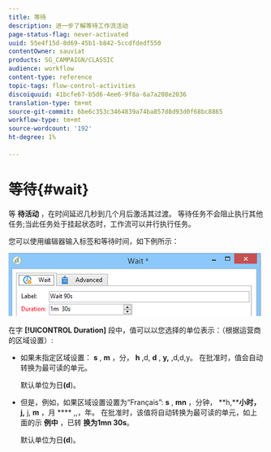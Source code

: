 ```yaml
---
title: 等待
description: 进一步了解等待工作流活动
page-status-flag: never-activated
uuid: 55e4f15d-8d69-45b1-b842-5ccdfdedf550
contentOwner: sauviat
products: SG_CAMPAIGN/CLASSIC
audience: workflow
content-type: reference
topic-tags: flow-control-activities
discoiquuid: 41bcfe67-b5d6-4ee6-9f8a-6a7a208e2036
translation-type: tm+mt
source-git-commit: 6be6c353c3464839a74ba857d8d93d0f68bc8865
workflow-type: tm+mt
source-wordcount: '192'
ht-degree: 1%

---
```



# 等待{#wait}

等 **待活动** ，在时间延迟几秒到几个月后激活其过渡。 等待任务不会阻止执行其他任务;当此任务处于挂起状态时，工作流可以并行执行任务。

您可以使用编辑器输入标签和等待时间，如下例所示：

![](assets/edit_wait.png)

在字 **[!UICONTROL Duration]** 段中，值可以以您选择的单位表示：（根据运营商的区域设置）:

* 如果未指定区域设置： **s** , **m** ，分， **h** ,d, **d** , **y,** ,d,d,y。 在批准时，值会自动转换为最可读的单元。

   默认单位为日&#x200B;**(d**)。

* 但是，例如，如果区域设置设置为“Français”: **s** , **mn** ，分钟， **h,****小时，j,** j, **m** ，月 **** ,,，年。 在批准时，该值将自动转换为最可读的单元，如上面的示 **例中** ，已转 **换为1mn 30s**。

   默认单位为日&#x200B;**(d**)。

